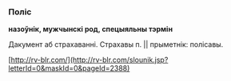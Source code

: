 ### Поліс
**назоўнік, мужчынскі род, спецыяльны тэрмін**

Дакумент аб страхаванні. Страхавы п. || прыметнік: полісавы.

<a rel="author">[http://rv-blr.com/](http://rv-blr.com/slounik.jsp?letterId=0&maskId=0&pageId=2388)</a>
